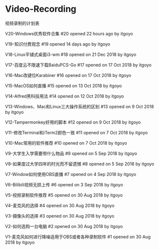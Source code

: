 # Video-Recording
视频录制的计划表

V20-Windows优秀软件合集
#20 opened 22 hours ago by itgoyo 

V19-知识付费观念
#19 opened 14 days ago by itgoyo 

V18-Linux平铺式桌面i3-wm
#18 opened on 21 Dec 2018 by itgoyo 

V17-百度云不限速下载BaiduPCS-Go
#17 opened on 17 Oct 2018 by itgoyo 

V16-Mac改键位Karabiner
#16 opened on 17 Oct 2018 by itgoyo 

V15-MacOS如何直播
#15 opened on 13 Oct 2018 by itgoyo 

V14-Alfred黑科技用法
#14 opened on 12 Oct 2018 by itgoyo 

V13-Windows、Mac和Linux三大操作系统的区别
#13 opened on 9 Oct 2018 by itgoyo 

V12-Tampermonkey好用的脚本
#12 opened on 9 Oct 2018 by itgoyo 

V11-修改Terminal和iTerm2颜色一致
#11 opened on 7 Oct 2018 by itgoyo 

V10-Mac常用的软件推荐
#10 opened on 7 Oct 2018 by itgoyo 

V9-大学生入学需要带什么物品
#9 opened on 5 Sep 2018 by itgoyo 

V8-如果度过大学四年的时光而不留遗憾
#8 opened on 5 Sep 2018 by itgoyo 

V7-Window如何使用OBS直播
#7 opened on 4 Sep 2018 by itgoyo 

V6-Bilibili视频无损上传
#6 opened on 3 Sep 2018 by itgoyo 

V5-视频录制软件推荐
#5 opened on 30 Aug 2018 by itgoyo 

V4-麦克风的选择
#4 opened on 30 Aug 2018 by itgoyo 

V3-摄像头的选择
#3 opened on 30 Aug 2018 by itgoyo 

V2-如何选购一台电脑
#2 opened on 30 Aug 2018 by itgoyo 

V1-麦克风如何进行降噪适用于OBS或者各种录制软件
#1 opened on 30 Aug 2018 by itgoyo 
